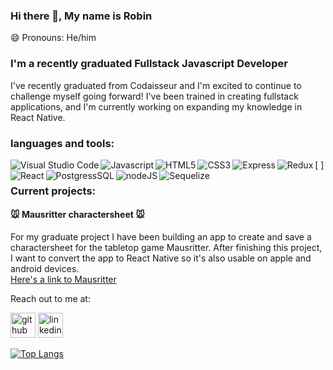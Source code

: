 ### Hi there 👋, My name is Robin
😄 Pronouns: He/him 

### I'm a recently graduated Fullstack Javascript Developer


I've recently graduated from Codaisseur and I'm excited to continue to challenge myself going forward! I've been trained in creating fullstack applications, and I'm currently working on expanding my knowledge in React Native.




### languages and tools: 

[<img align="left" alt="Visual Studio Code" src="https://img.shields.io/badge/Visual%20Studio%20Code-blue?style=flat&logo=visualstudiocode" />
<img align="left" alt="Javascript" src="https://img.shields.io/badge/JavaScript-yellow?style=flat&logo=javascript" />
<img align="left" alt="HTML5" src="https://img.shields.io/badge/HTML-red?style=flat&logo=HTML5" />
<img align="left" alt="CSS3" src="https://img.shields.io/badge/CSS-blue?style=flat&logo=css3" />
<img align="left" alt="Express" src="https://img.shields.io/badge/Express-black?style=flat&logo=Express" />
<img align="left" alt="Redux" src="https://img.shields.io/badge/Redux-grey?style=flat&logo=Redux" />
<img align="left" alt="React" src="https://img.shields.io/badge/React-grey?style=flat&logo=React" />
<img align="left" alt="PostgressSQL" src="https://img.shields.io/badge/PostgressSQL-9cf?style=flat&logo=postgresql" />
<img align="left" alt="nodeJS" src="https://img.shields.io/badge/Node.Js-brightgreen?style=flat&logo=nodedotjs" />
<img align="left" alt="Sequelize" src="https://img.shields.io/badge/Sequelize-brightgreen?style=flat&logo=sequelize" />]

### Current projects:

#### 🐭 Mausritter charactersheet :mouse:

For my graduate project I have been building an app to create and save a charactersheet for the tabletop game Mausritter. After finishing this project, I want to convert the app to React Native so it's also usable on apple and android devices. 
<br/>
[Here's a link to Mausritter](https://mausritter.com/)


Reach out to me at: 

[<img src='https://cdn.jsdelivr.net/npm/simple-icons@3.0.1/icons/github.svg' alt='github' height='40'>](https://github.com/Itsapon)  [<img src='https://cdn.jsdelivr.net/npm/simple-icons@3.0.1/icons/linkedin.svg' alt='linkedin' height='40'>](https://www.linkedin.com/in/robin-mier/)  

[![Top Langs](https://github-readme-stats.vercel.app/api/top-langs/?username=Itsapon)](https://github.com/anuraghazra/github-readme-stats)



<!--
**Itsapon/Itsapon** is a ✨ _special_ ✨ repository because its `README.md` (this file) appears on your GitHub profile.

Here are some ideas to get you started:

- 🔭 I’m currently working on ...
- 🌱 I’m currently learning ...
- 👯 I’m looking to collaborate on ...
- 🤔 I’m looking for help with ...
- 💬 Ask me about ...
- 📫 How to reach me: ...
- 😄 Pronouns: ...
- ⚡ Fun fact: ...
-->

